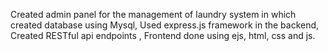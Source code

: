 Created admin panel for the management of laundry system in which created database using Mysql, Used express.js
framework in the backend, Created RESTful api endpoints , Frontend done using ejs, html, css and js.
